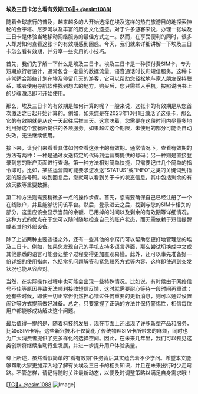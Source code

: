 **埃及三日卡怎么看有效期[[TG💪+ @esim1088](https://t.me/s/esim1088)]**

随着全球旅行的普及，越来越多的人开始选择在埃及这样的热门旅游目的地探索神秘的金字塔、尼罗河以及丰富的历史文化遗迹。对于许多游客来说，办理一张埃及三日卡是体验当地移动网络服务的最佳方式之一。然而，在享受便利的同时，很多人却对如何查看这张卡的有效期感到困惑。今天，我们就来详细讲解一下埃及三日卡怎么看有效期，并分享一些实用的小技巧。

首先，我们先了解一下什么是埃及三日卡。埃及三日卡是一种预付费SIM卡，专为短期旅行者设计，通常包含一定量的数据流量、语音通话时长和短信服务。这种卡非常适合那些计划在埃及停留几天的游客，它可以帮助您轻松地与家人朋友保持联系，或者使用导航软件找到想去的地方。购买后，您只需插入手机，按照说明书上的步骤激活即可开始使用。

那么，埃及三日卡的有效期是如何计算的呢？一般来说，这张卡的有效期是从您首次激活之日起开始计算的。例如，如果您是在2023年10月1日激活了这张卡，那么它的有效期就是从这一天起往后推三天。这意味着，您需要在这段时间内尽量多地利用好这个套餐所提供的各项服务。如果超过这个期限，未使用的部分可能会自动失效，无法继续使用。

接下来，让我们来看看具体如何查看这张卡的有效期。通常情况下，查看有效期的方法有两种：一种是通过发送特定的代码到运营商提供的号码；另一种则是直接登录到您的账户页面进行查询。第一种方法相对简单快捷，只需要记住几个简单的指令即可。比如，某些运营商可能要求您发送“STATUS”或“INFO”之类的关键词到指定的服务号码。收到回复后，您就可以看到关于卡的状态信息，其中包括剩余的有效天数等重要数据。

第二种方法则需要稍微多一点的操作步骤。首先，您需要确保自己已经注册了一个在线账户，并且能够访问该平台。然后，登录进去之后，找到与您的SIM卡相关的部分，这里应该会显示当前的余额、已用掉的时间以及剩余的有效期等详细情况。这种方式的优点在于您可以随时随地检查自己的账户状态，而无需依赖于短信提醒或者其他外部设备。

除了上述两种主要途径之外，还有一些其他的小窍门可以帮助您更好地管理您的埃及三日卡。例如，如果您发现自己的手机支持多语言界面，那么尝试切换成中文或其他熟悉的语言可能会让整个过程变得更加直观易懂。此外，还可以事先准备好一份详细的使用指南，包括常见问题解答和紧急联系方式等内容，这样即使遇到突发状况也能从容应对。

当然，在实际操作过程中也可能会出现一些特殊情况。比如说，有时候由于网络信号不佳等原因导致无法顺利接收短信反馈，这时就需要耐心等待一段时间再重试；还有些时候，即使一切正常但仍然担心错过任何重要的更新消息，则可以通过设置闹钟等方式提前做好准备。总之，只要掌握了正确的方法并保持警惕性，相信每位用户都能够成功解决这个问题。

最后值得一提的是，随着科技的发展，现在市面上还出现了许多新型产品和服务，比如eSIM卡等。这些新兴技术不仅简化了传统物理SIM卡所带来的麻烦，同时也为广大消费者提供了更多样化的选择空间。因此，在未来几年里，我们可以预见这类创新将继续推动行业发展，并进一步提升用户体验质量。

综上所述，虽然看似简单的“看有效期”任务背后其实蕴含着不少学问。希望本文能够帮助大家更加深入地了解有关埃及三日卡的相关知识，并且在未来出行时少走弯路。不管怎样，请记得随时关注最新动态，以便及时调整策略以满足自身需求哦！

[[TG💪+ @esim1088](https://t.me/s/esim1088) ![Image](https://i.postimg.cc/4NQfJmqS/Snipaste-2025-05-13-00-14-12.png)]